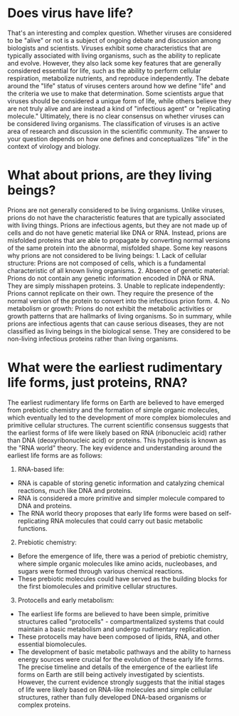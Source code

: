 # Does virus have life?

That's an interesting and complex question. Whether viruses are considered to be "alive" or not is a subject of ongoing debate and discussion among biologists and scientists.
Viruses exhibit some characteristics that are typically associated with living organisms, such as the ability to replicate and evolve. However, they also lack some key features that are generally considered essential for life, such as the ability to perform cellular respiration, metabolize nutrients, and reproduce independently.
The debate around the "life" status of viruses centers around how we define "life" and the criteria we use to make that determination. Some scientists argue that viruses should be considered a unique form of life, while others believe they are not truly alive and are instead a kind of "infectious agent" or "replicating molecule."
Ultimately, there is no clear consensus on whether viruses can be considered living organisms. The classification of viruses is an active area of research and discussion in the scientific community. The answer to your question depends on how one defines and conceptualizes "life" in the context of virology and biology.

# What about prions, are they living beings?

Prions are not generally considered to be living organisms. Unlike viruses, prions do not have the characteristic features that are typically associated with living things.
Prions are infectious agents, but they are not made up of cells and do not have genetic material like DNA or RNA. Instead, prions are misfolded proteins that are able to propagate by converting normal versions of the same protein into the abnormal, misfolded shape.
Some key reasons why prions are not considered to be living beings:
    1. Lack of cellular structure: Prions are not composed of cells, which is a fundamental characteristic of all known living organisms.
    2. Absence of genetic material: Prions do not contain any genetic information encoded in DNA or RNA. They are simply misshapen proteins.
    3. Unable to replicate independently: Prions cannot replicate on their own. They require the presence of the normal version of the protein to convert into the infectious prion form.
    4. No metabolism or growth: Prions do not exhibit the metabolic activities or growth patterns that are hallmarks of living organisms.
So in summary, while prions are infectious agents that can cause serious diseases, they are not classified as living beings in the biological sense. They are considered to be non-living infectious proteins rather than living organisms.

# What were the earliest rudimentary life forms, just proteins, RNA?

The earliest rudimentary life forms on Earth are believed to have emerged from prebiotic chemistry and the formation of simple organic molecules, which eventually led to the development of more complex biomolecules and primitive cellular structures.
The current scientific consensus suggests that the earliest forms of life were likely based on RNA (ribonucleic acid) rather than DNA (deoxyribonucleic acid) or proteins. This hypothesis is known as the "RNA world" theory.
The key evidence and understanding around the earliest life forms are as follows:
1. RNA-based life:
- RNA is capable of storing genetic information and catalyzing chemical reactions, much like DNA and proteins.
- RNA is considered a more primitive and simpler molecule compared to DNA and proteins.
- The RNA world theory proposes that early life forms were based on self-replicating RNA molecules that could carry out basic metabolic functions.
2. Prebiotic chemistry:
- Before the emergence of life, there was a period of prebiotic chemistry, where simple organic molecules like amino acids, nucleobases, and sugars were formed through various chemical reactions.
- These prebiotic molecules could have served as the building blocks for the first biomolecules and primitive cellular structures.
3. Protocells and early metabolism:
- The earliest life forms are believed to have been simple, primitive structures called "protocells" - compartmentalized systems that could maintain a basic metabolism and undergo rudimentary replication.
- These protocells may have been composed of lipids, RNA, and other essential biomolecules.
- The development of basic metabolic pathways and the ability to harness energy sources were crucial for the evolution of these early life forms.
The precise timeline and details of the emergence of the earliest life forms on Earth are still being actively investigated by scientists. However, the current evidence strongly suggests that the initial stages of life were likely based on RNA-like molecules and simple cellular structures, rather than fully developed DNA-based organisms or complex proteins.
